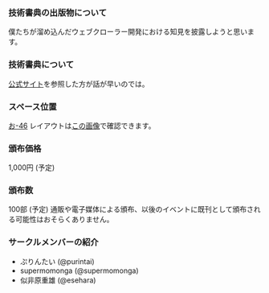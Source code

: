### 技術書典の出版物について
僕たちが溜め込んだウェブクローラー開発における知見を披露しようと思います。

### 技術書典について
[公式サイト](https://techbookfest.org/event/tbf02)を参照した方が話が早いのでは。

### スペース位置
[お-46](https://techbookfest.org/event/tbf02/circle/5689792285114368)
レイアウトは[この画像](https://techbookfest.org/assets/tbf02/images/circle-layout.png)で確認できます。

### 頒布価格
1,000円 (予定)

### 頒布数
100部 (予定)
通販や電子媒体による頒布、以後のイベントに既刊として頒布される可能性はおそらくありません。

### サークルメンバーの紹介
* ぷりんたい (@purintai)
* supermomonga (@supermomonga)
* 似非原重雄 (@esehara)
